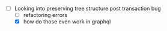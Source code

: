 * [ ] Looking into preserving tree structure post transaction bug
  * [ ] refactoring errors
  * [x] how do those even work in graphql
